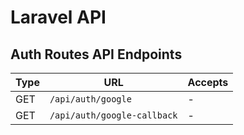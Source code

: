 # Laravel API

## Auth Routes API Endpoints

| Type  | URL                        | Accepts                            |
|-------|----------------------------|------------------------------------|
| GET   | `/api/auth/google`         | -                                  |
| GET   | `/api/auth/google-callback`| -                                  |
